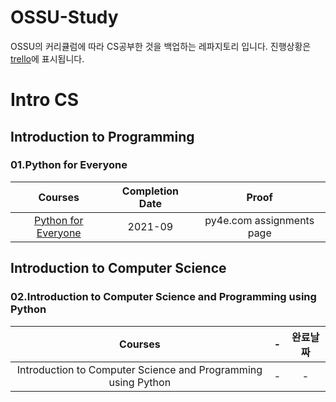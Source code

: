 # OSSU-Study

OSSU의 커리큘럼에 따라 CS공부한 것을 백업하는 레파지토리 입니다.
진행상황은 [trello](https://trello.com/b/XCFJimcj/ossu-study)에 표시됩니다.


# Intro CS
## Introduction to Programming
### 01.Python for Everyone
|Courses|Completion Date|Proof|
|:---:|:---:|:---:|
|[Python for Everyone](https://www.py4e.com/)|2021-09|py4e.com assignments page|



## Introduction to Computer Science
### 02.Introduction to Computer Science and Programming using Python
|Courses|-|완료날짜|
|:---:|:---:|:---:|
|Introduction to Computer Science and Programming using Python|-|-|
